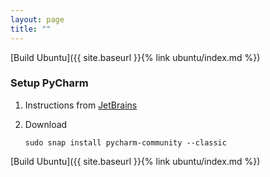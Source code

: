 ```yaml
---
layout: page
title: ""
---
```


[Build Ubuntu]({{ site.baseurl }}{% link ubuntu/index.md %})

### Setup PyCharm

1. Instructions from [JetBrains](https://www.jetbrains.com/help/pycharm/installation-guide.html#)

1. Download

    ```console
    sudo snap install pycharm-community --classic
    ```

[Build Ubuntu]({{ site.baseurl }}{% link ubuntu/index.md %})
